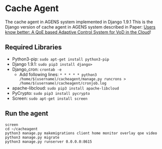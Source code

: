 # Cache Agent
The cache agent in AGENS system implemented in Django 1.9.1
This is the Django version of cache agent in AGENS system described in Paper: [Users know better: A QoE based Adaptive Control System for VoD in the Cloud](http://www.andrew.cmu.edu/user/chenw/papers/chenw.globecom.2015.pdf)!

## Required Libraries
* Python3-pip: `sudo apt-get install python3-pip`
* Django 1.9.1: `sudo pip3 install django>`
* Django\_cron: `crontab -e`
  * Add following lines: `* * * * * python3 /home/$(username)/cacheagent/manage.py runcrons > /home/$(username)/cacheagent/cronjob.log`
* apache-libcloud: `sudo pip3 install apache-libcloud`
* PyCrypto: `sudo pip3 install pycrypto`
* Screen: `sudo apt-get install screen`

## Run the agent
```
screen
cd ~/cacheagent
python3 manage.py makemigrations client home monitor overlay qoe video
python3 manage.py migrate
python3 manage.py runserver 0.0.0.0:8615
```
